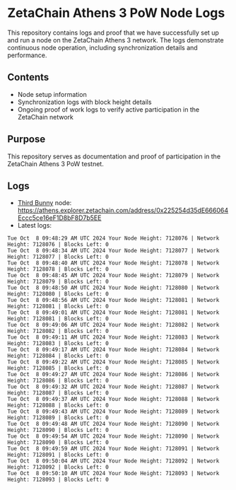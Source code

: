 # ZetaChain Athens 3 PoW Node Logs
This repository contains logs and proof that we have successfully set up and run a node on the ZetaChain Athens 3 network. The logs demonstrate continuous node operation, including synchronization details and performance.

## Contents
- Node setup information
- Synchronization logs with block height details
- Ongoing proof of work logs to verify active participation in the ZetaChain network

## Purpose
This repository serves as documentation and proof of participation in the ZetaChain Athens 3 PoW testnet.

## Logs

- [Third Bunny](https://thirdbunny.xyz/) node: https://athens.explorer.zetachain.com/address/0x225254d35dE666064Eccc5ce16eF1D8bF8D7b5EE
- Latest logs:
```
Tue Oct  8 09:48:29 AM UTC 2024 Your Node Height: 7128076 | Network Height: 7128076 | Blocks Left: 0
Tue Oct  8 09:48:34 AM UTC 2024 Your Node Height: 7128077 | Network Height: 7128077 | Blocks Left: 0
Tue Oct  8 09:48:40 AM UTC 2024 Your Node Height: 7128078 | Network Height: 7128078 | Blocks Left: 0
Tue Oct  8 09:48:45 AM UTC 2024 Your Node Height: 7128079 | Network Height: 7128079 | Blocks Left: 0
Tue Oct  8 09:48:50 AM UTC 2024 Your Node Height: 7128080 | Network Height: 7128080 | Blocks Left: 0
Tue Oct  8 09:48:56 AM UTC 2024 Your Node Height: 7128081 | Network Height: 7128081 | Blocks Left: 0
Tue Oct  8 09:49:01 AM UTC 2024 Your Node Height: 7128081 | Network Height: 7128081 | Blocks Left: 0
Tue Oct  8 09:49:06 AM UTC 2024 Your Node Height: 7128082 | Network Height: 7128082 | Blocks Left: 0
Tue Oct  8 09:49:11 AM UTC 2024 Your Node Height: 7128083 | Network Height: 7128083 | Blocks Left: 0
Tue Oct  8 09:49:17 AM UTC 2024 Your Node Height: 7128084 | Network Height: 7128084 | Blocks Left: 0
Tue Oct  8 09:49:22 AM UTC 2024 Your Node Height: 7128085 | Network Height: 7128085 | Blocks Left: 0
Tue Oct  8 09:49:27 AM UTC 2024 Your Node Height: 7128086 | Network Height: 7128086 | Blocks Left: 0
Tue Oct  8 09:49:32 AM UTC 2024 Your Node Height: 7128087 | Network Height: 7128087 | Blocks Left: 0
Tue Oct  8 09:49:37 AM UTC 2024 Your Node Height: 7128088 | Network Height: 7128088 | Blocks Left: 0
Tue Oct  8 09:49:43 AM UTC 2024 Your Node Height: 7128089 | Network Height: 7128089 | Blocks Left: 0
Tue Oct  8 09:49:48 AM UTC 2024 Your Node Height: 7128090 | Network Height: 7128090 | Blocks Left: 0
Tue Oct  8 09:49:54 AM UTC 2024 Your Node Height: 7128090 | Network Height: 7128090 | Blocks Left: 0
Tue Oct  8 09:49:59 AM UTC 2024 Your Node Height: 7128091 | Network Height: 7128091 | Blocks Left: 0
Tue Oct  8 09:50:04 AM UTC 2024 Your Node Height: 7128092 | Network Height: 7128092 | Blocks Left: 0
Tue Oct  8 09:50:10 AM UTC 2024 Your Node Height: 7128093 | Network Height: 7128093 | Blocks Left: 0
```

